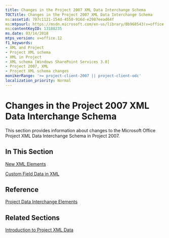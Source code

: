 ```yaml
---
title: Changes in the Project 2007 XML Data Interchange Schema
TOCTitle: Changes in the Project 2007 XML Data Interchange Schema
ms:assetid: 707c1121-154d-4550-916d-e2987eead64f
ms:mtpsurl: https://msdn.microsoft.com/en-us/library/Bb968543(v=office.12)
ms:contentKeyID: 13188235
ms.date: 03/14/2018
mtps_version: v=office.12
f1_keywords:
- XML and Project
- Project XML schema
- XML in Project
- XML schema [Windows SharePoint Services 3.0]
- Project 2007, XML
- Project XML schema changes
monikerRange: '>= project-client-2007 || project-client-odc'
localization_priority: Normal
---
```


# Changes in the Project 2007 XML Data Interchange Schema




This section provides information about changes to the Microsoft Office Project XML Data Interchange Schema in Project 2007.

## In This Section

[New XML Elements](new-xml-elements.md)

[Custom Field Data in XML](custom-field-data-in-xml.md)

## Reference

[Project Data Interchange Elements](project-data-interchange-elements.md)

## Related Sections

[Introduction to Project XML Data](introduction-to-project-xml-data.md)

